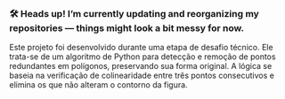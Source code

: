 ### 🛠️ Heads up! I’m currently updating and reorganizing my repositories — things might look a bit messy for now.

Este projeto foi desenvolvido durante uma etapa de desafio técnico. Ele trata-se de um algoritmo de Python para detecção e remoção de pontos redundantes em polígonos, preservando sua forma original. A lógica se baseia na verificação de colinearidade entre três pontos consecutivos e elimina os que não alteram o contorno da figura.
